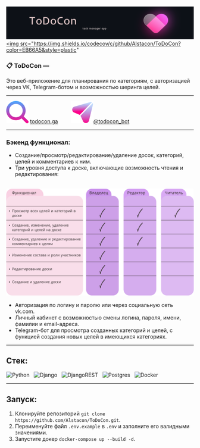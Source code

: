 ![logo](./readme_assets/logo2.svg)
<a href="https://codecov.io/gh/Alstacon/ToDoCon" > <img src="https://img.shields.io/codecov/c/github/Alstacon/ToDoCon?color=EB66A5&style=plastic"  </a>

### 📋 ToDoCon —
Это веб-приложение для планирования по категориям, с авторизацией через VK, Telegram-ботом и возможностью шеринга целей.

___

![google](./readme_assets/google.svg) [todocon.ga](http://todocon.ga)&nbsp;&nbsp;&nbsp;&nbsp;&nbsp;&nbsp;&nbsp;&nbsp;
![telegram](./readme_assets/telegram.svg)[@todocon_bot](https://t.me/todocon_bot)
___
### Бэкенд функционал:
- Создание/просмотр/редактирование/удаление досок, категорий, целей и комментариев к ним.
- Три уровня доступа к доске, включающие возможность чтения и редактирования:

&nbsp;&nbsp;&nbsp;&nbsp;![table](./readme_assets/permission_table.svg)

- Авторизация по логину и паролю или через социальную сеть vk.com.
- Личный кабинет с возможностью смены логина, пароля, имени, фамилии и email-адреса.
- Telegram-бот для просмотра созданных категорий и целей, с функцией создания новых целей в имеющихся категориях.

___
## Стек:
![Python](https://img.shields.io/badge/%20-PYTHON-C083E5)&nbsp;&nbsp;
![Django](https://img.shields.io/badge/-DJANGO-EB66A5)&nbsp;&nbsp;
![DjangoREST](https://img.shields.io/badge/%20-DJANGO--REST-C083E5)&nbsp;&nbsp;
![Postgres](https://img.shields.io/badge/%20-POSTGRES-EB66A5)&nbsp;&nbsp;
![Docker](https://img.shields.io/badge/%20-DOCKER-C083E5)&nbsp;&nbsp;
___


## Запуск:
1) Клонируйте репозиторий
`git clone https://github.com/Alstacon/ToDoCon.git`.
2) Переименуйте файл `.env.example` в `.env` и заполните его валидными значениями.
3) Запустите докер `docker-compose up --build -d`.
